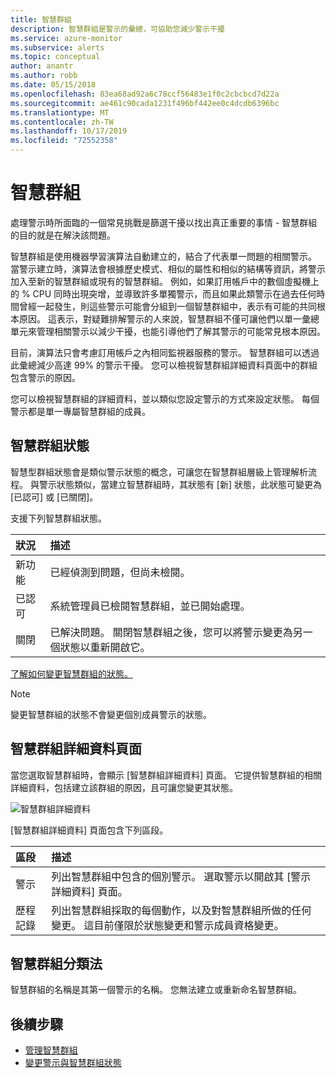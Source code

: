 ```yaml
---
title: 智慧群組
description: 智慧群組是警示的彙總，可協助您減少警示干擾
ms.service: azure-monitor
ms.subservice: alerts
ms.topic: conceptual
author: anantr
ms.author: robb
ms.date: 05/15/2018
ms.openlocfilehash: 83ea68ad92a6c78ccf56483e1f0c2cbcbcd7d22a
ms.sourcegitcommit: ae461c90cada1231f496bf442ee0c4dcdb6396bc
ms.translationtype: MT
ms.contentlocale: zh-TW
ms.lasthandoff: 10/17/2019
ms.locfileid: "72552358"
---
```

# <a name="smart-groups"></a>智慧群組
處理警示時所面臨的一個常見挑戰是篩選干擾以找出真正重要的事情 - 智慧群組的目的就是在解決該問題。  

智慧群組是使用機器學習演算法自動建立的，結合了代表單一問題的相關警示。  當警示建立時，演算法會根據歷史模式、相似的屬性和相似的結構等資訊，將警示加入至新的智慧群組或現有的智慧群組。 例如，如果訂用帳戶中的數個虛擬機上的 % CPU 同時出現突增，並導致許多單獨警示，而且如果此類警示在過去任何時間曾經一起發生，則這些警示可能會分組到一個智慧群組中，表示有可能的共同根本原因。 這表示，對疑難排解警示的人來說，智慧群組不僅可讓他們以單一彙總單元來管理相關警示以減少干擾，也能引導他們了解其警示的可能常見根本原因。

目前，演算法只會考慮訂用帳戶之內相同監視器服務的警示。 智慧群組可以透過此彙總減少高達 99% 的警示干擾。 您可以檢視智慧群組詳細資料頁面中的群組包含警示的原因。

您可以檢視智慧群組的詳細資料，並以類似您設定警示的方式來設定狀態。 每個警示都是單一專屬智慧群組的成員。 

## <a name="smart-group-state"></a>智慧群組狀態
智慧型群組狀態會是類似警示狀態的概念，可讓您在智慧群組層級上管理解析流程。 與警示狀態類似，當建立智慧群組時，其狀態有 [新] 狀態，此狀態可變更為 [已認可] 或 [已關閉]。

支援下列智慧群組狀態。

| 狀況 | 描述 |
|:---|:---|
| 新功能 | 已經偵測到問題，但尚未檢閱。 |
| 已認可 | 系統管理員已檢閱智慧群組，並已開始處理。 |
| 關閉 | 已解決問題。 關閉智慧群組之後，您可以將警示變更為另一個狀態以重新開啟它。 |

[了解如何變更智慧群組的狀態。](https://aka.ms/managing-alert-smart-group-states)

> [!NOTE]
>  變更智慧群組的狀態不會變更個別成員警示的狀態。

## <a name="smart-group-details-page"></a>智慧群組詳細資料頁面

當您選取智慧群組時，會顯示 [智慧群組詳細資料] 頁面。 它提供智慧群組的相關詳細資料，包括建立該群組的原因，且可讓您變更其狀態。
 
![智慧群組詳細資料](media/alerts-smartgroups-overview/smart-group-detail.png)


[智慧群組詳細資料] 頁面包含下列區段。

| 區段 | 描述 |
|:---|:---|
| 警示 | 列出智慧群組中包含的個別警示。 選取警示以開啟其 [警示詳細資料] 頁面。 |
| 歷程記錄 | 列出智慧群組採取的每個動作，以及對智慧群組所做的任何變更。 這目前僅限於狀態變更和警示成員資格變更。 |

## <a name="smart-group-taxonomy"></a>智慧群組分類法

智慧群組的名稱是其第一個警示的名稱。 您無法建立或重新命名智慧群組。

## <a name="next-steps"></a>後續步驟

- [管理智慧群組](https://aka.ms/managing-smart-groups)
- [變更警示與智慧群組狀態](https://aka.ms/managing-alert-smart-group-states)


